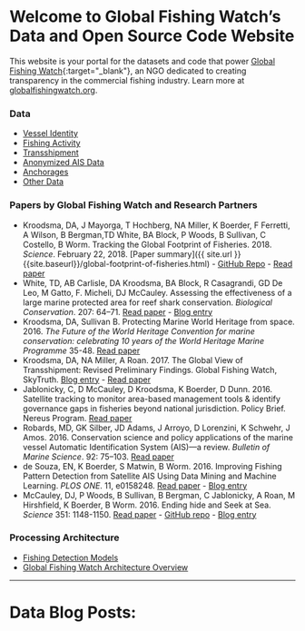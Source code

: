 # Welcome to Global Fishing Watch’s Data and Open Source Code Website

This website is your portal for the datasets and code that power [Global Fishing Watch](http://globalfishingwatch.org){:target="_blank"}, an NGO dedicated to creating transparency in the commercial fishing industry. Learn more at [globalfishingwatch.org](http://globalfishingwatch.org).


### Data
 - [Vessel Identity](vessels.html)
 - [Fishing Activity](effort.html)
 - [Transshipment](transshipment.html)
 - [Anonymized AIS Data](anonymized.html)
 - [Anchorages](anchorages.html)
 - [Other Data](other.html)

### Papers by Global Fishing Watch and Research Partners
 - Kroodsma, DA, J Mayorga, T Hochberg,  NA Miller, K Boerder, F Ferretti, A Wilson, B Bergman,TD White, BA Block, P Woods, B Sullivan, C Costello, B Worm. Tracking the Global Footprint of Fisheries. 2018. _Science_. February 22, 2018. [Paper summary]({{ site.url }}{{site.baseurl}}/global-footprint-of-fisheries.html) - [GitHub Repo](https://github.com/GlobalFishingWatch/Global-Footprint-of-Fisheries) - [Read paper](http://science.sciencemag.org/content/359/6378/904)
 - White, TD, AB Carlisle, DA Kroodsma, BA Block, R Casagrandi, GD De Leo, M Gatto, F. Micheli, DJ McCauley. Assessing the effectiveness of a large marine protected area for reef shark conservation. _Biological Conservation_. 207: 64–71. [Read paper](http://www.sciencedirect.com/science/article/pii/S0006320717300678) - [Blog entry](http://globalfishingwatch.org/media-kit/tracking-fishing-vessels-sharks-reveals-protection-large-mobile-animals/)
 - Kroodsma, DA, Sullivan B. Protecting Marine World Heritage from space. 2016. _The Future of the World Heritage Convention for marine conservation: celebrating 10 years of the World Heritage Marine Programme_ 35-48. [Read paper](http://unesdoc.unesco.org/images/0024/002468/246839e.pdf)
 - Kroodsma, DA, NA Miller, A Roan. 2017. The Global View of Transshipment: Revised Preliminary Findings. Global Fishing Watch, SkyTruth. [Blog entry](http://globalfishingwatch.org/initiatives/transshipment-success/report-first-global-view-transshipment-sea/) - [Read paper](http://globalfishingwatch.org/wp-content/uploads/GlobalViewOfTransshipment_Aug2017.pdf)
 - Jablonicky, C, D McCauley, D Kroodsma, K Boerder, D Dunn. 2016. Satellite tracking to monitor area-based management tools & identify governance gaps in fisheries beyond national jurisdiction. Policy Brief. Nereus Program. [Read paper](http://www.nereusprogram.org/policy-brief-bbnj-global-fishing-watch/)
 - Robards, MD, GK Silber, JD Adams, J Arroyo, D Lorenzini, K Schwehr, J Amos. 2016. Conservation science and policy applications of the marine vessel Automatic Identification System (AIS)—a review. _Bulletin of Marine Science_. 92: 75–103. [Read paper](http://vislab-ccom.unh.edu/~schwehr/papers/2016-RobardsEtAl-AIS-conservation.pdf)
 - de Souza, EN, K Boerder, S Matwin, B Worm. 2016. Improving Fishing Pattern Detection from Satellite AIS Using Data Mining and Machine Learning. _PLOS ONE_. 11, e0158248. [Read paper](http://journals.plos.org/plosone/article?id=10.1371%2Fjournal.pone.0158248) - [Blog entry](http://globalfishingwatch.org/research/partner/scientists-develop-precise-methods-to-identify-and-measure-three-very-different-types-of-fishing-activity/)
 - McCauley, DJ, P Woods, B Sullivan, B Bergman, C Jablonicky, A Roan, M Hirshfield, K Boerder, B Worm. 2016. Ending hide and Seek at Sea. _Science_ 351: 1148-1150. [Read paper](http://science.sciencemag.org/content/351/6278/1148) - [GitHub repo](https://github.com/GlobalFishingWatch/Policy-forum-McCauley-etal-2016-SM) - [Blog entry](http://globalfishingwatch.org/explainers/map/ending-hide-seek-at-sea-global-fishing-watch-in-science/)

### Processing Architecture
 - [Fishing Detection Models](fishing.html)
 - [Global Fishing Watch Architecture Overview](architecture.html)


--------------

# Data Blog Posts:
